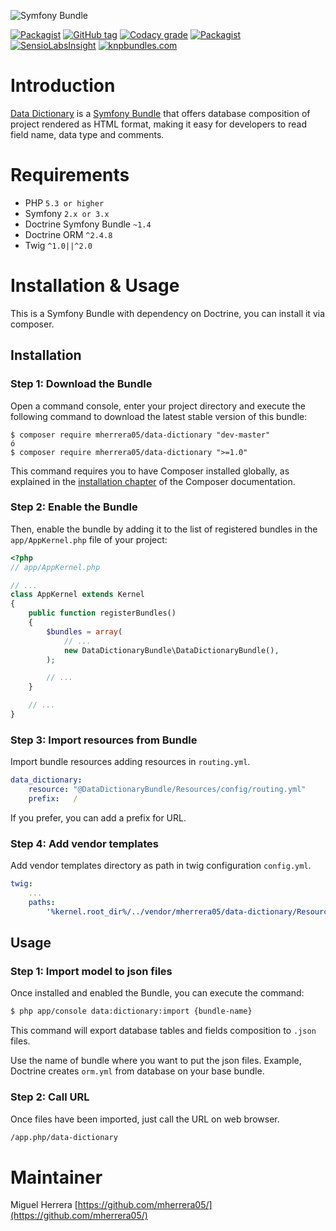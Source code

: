 ![Symfony Bundle](https://www.forcelibre.com/wp-content/uploads/2017/10/logo-sf.png?x73297)

[![Packagist](https://img.shields.io/packagist/dt/mherrera05/data-dictionary.svg?style=for-the-badge)](https://packagist.org/packages/mherrera05/data-dictionary) [![GitHub tag](https://img.shields.io/github/tag/mherrera05/data-dictionary.svg?style=for-the-badge)](https://github.com/mherrera05/data-dictionary/tags) [![Codacy grade](https://img.shields.io/codacy/grade/fc5ba48f0fac49ab87357b5575cbb965.svg?style=for-the-badge)]() [![Packagist](https://img.shields.io/packagist/l/mherrera05/data-dictionary.svg?style=for-the-badge)](https://packagist.org/packages/mherrera05/data-dictionary) [![SensioLabsInsight](https://insight.sensiolabs.com/projects/27857897-b592-4d7c-b415-a5609a3636ec/small.png)](https://insight.sensiolabs.com/projects/27857897-b592-4d7c-b415-a5609a3636ec)
[![knpbundles.com](http://knpbundles.com/mherrera05/data-dictionary/badge-short)](http://knpbundles.com/mherrera05/data-dictionary)


# Introduction

[Data Dictionary](https://packagist.org/packages/mherrera05/data-dictionary) is a [Symfony Bundle](http://symfony.com/doc/current/bundles.html) that offers database composition of project rendered as HTML format, making it easy for developers to read field name, data type and comments.


# Requirements

 * PHP `5.3 or higher`
 * Symfony `2.x or 3.x`
 * Doctrine Symfony Bundle `~1.4`
 * Doctrine ORM `^2.4.8`
 * Twig `^1.0||^2.0`

# Installation & Usage
This is a Symfony Bundle with dependency on Doctrine, you can install it via composer.

## Installation

### Step 1: Download the Bundle

Open a command console, enter your project directory and execute the following command to download the latest stable version of this bundle:

```console
$ composer require mherrera05/data-dictionary "dev-master"
ó
$ composer require mherrera05/data-dictionary ">=1.0"
```

This command requires you to have Composer installed globally, as explained in the [installation chapter](https://getcomposer.org/doc/00-intro.md) of the Composer documentation.

### Step 2: Enable the Bundle

Then, enable the bundle by adding it to the list of registered bundles in the `app/AppKernel.php` file of your project:

```php
<?php
// app/AppKernel.php

// ...
class AppKernel extends Kernel
{
    public function registerBundles()
    {
        $bundles = array(
            // ...
            new DataDictionaryBundle\DataDictionaryBundle(),
        );

        // ...
    }

    // ...
}
```

### Step 3: Import resources from Bundle

Import bundle resources adding resources in `routing.yml`.

```yaml
data_dictionary:
    resource: "@DataDictionaryBundle/Resources/config/routing.yml"
    prefix:   /
```

If you prefer, you can add a prefix for URL.

### Step 4: Add vendor templates

Add vendor templates directory as path in twig configuration `config.yml`.

```yaml
twig:
    ...
    paths:
        '%kernel.root_dir%/../vendor/mherrera05/data-dictionary/Resources/views': 'DataDictionaryBundle'
```

## Usage

### Step 1: Import model to json files

Once installed and enabled the Bundle, you can execute the command:

```bash
$ php app/console data:dictionary:import {bundle-name}
```

This command will export database tables and fields composition to `.json` files.

Use the name of bundle where you want to put the json files. Example, Doctrine creates `orm.yml` from database on your base bundle.

### Step 2: Call URL

Once files have been imported, just call the URL on web browser.

```bash
/app.php/data-dictionary
```

# Maintainer

Miguel Herrera [https://github.com/mherrera05/](https://github.com/mherrera05/)
